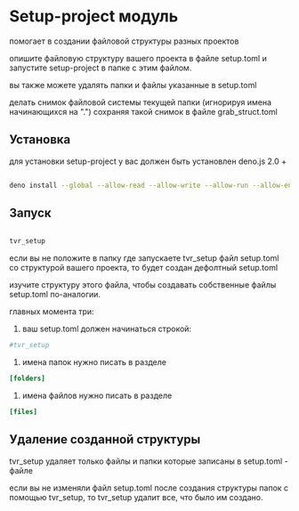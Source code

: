 # Setup-project модуль

помогает в создании файловой структуры разных проектов

опишите файловую структуру вашего проекта в файле setup.toml 
и запустите setup-project в папке с этим файлом.

вы также можете удалять папки и файлы указанные в setup.toml

делать снимок файловой системы текущей папки (игнорируя имена начинающихся на ".")
сохраняя такой снимок в файле grab_struct.toml

## Установка

для установки setup-project у вас должен быть установлен deno.js 2.0 +

```bash

deno install --global --allow-read --allow-write --allow-run --allow-env -r -f -n tvr_setup jsr:@tvortsa/setup-project

```

## Запуск

```bash

tvr_setup

```

если вы не положите в папку где запускаете tvr_setup файл setup.toml
со структурой вашего проекта, то будет создан дефолтный setup.toml

изучите структуру этого файла, чтобы создавать собственные файлы setup.toml
по-аналогии.

главных момента три:

1. ваш setup.toml должен начинаться строкой:

```toml
#tvr_setup
```

1. имена папок нужно писать в разделе

```toml
[folders]
```

1. имена файлов нужно писать в разделе

```toml
[files]
```

## Удаление созданной структуры

tvr_setup удаляет только файлы и папки которые записаны в setup.toml - файле

если вы не изменяли файл setup.toml после создания структуры папок с помощью tvr_setup,
то tvr_setup удалит все, что было им создано.
